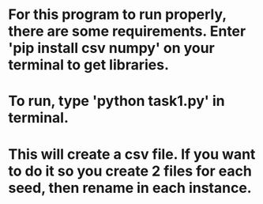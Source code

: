 # For this program to run properly, there are some requirements. Enter 'pip install csv numpy' on your terminal to get libraries.
# To run, type 'python task1.py' in terminal. 
# This will create a csv file. If you want to do it so you create 2 files for each seed, then rename in each instance. 
